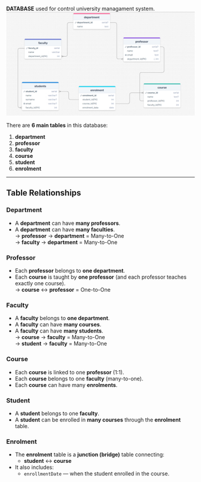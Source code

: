 **DATABASE** used for control university managament system.
![Database Diagram](image/12.png)



There are **6 main tables** in this database:

1. **department**  
2. **professor**  
3. **faculty**  
4. **course**  
5. **student**  
6. **enrolment**

---

##  Table Relationships

###  Department
- A **department** can have **many professors**.
- A **department** can have **many faculties**.  
  → **professor** → **department** = Many-to-One  
  → **faculty** → **department** = Many-to-One  

###  Professor
- Each **professor** belongs to **one department**.  
- Each **course** is taught by **one professor** (and each professor teaches exactly one course).  
  → **course** ↔ **professor** = One-to-One

###  Faculty
- A **faculty** belongs to **one department**.  
- A **faculty** can have **many courses**.  
- A **faculty** can have **many students**.  
  → **course** → **faculty** = Many-to-One  
  → **student** → **faculty** = Many-to-One  

###  Course
- Each **course** is linked to one **professor** (1:1).
- Each **course** belongs to one **faculty** (many-to-one).
- Each **course** can have many **enrolments**.

###  Student
- A **student** belongs to one **faculty**.
- A **student** can be enrolled in **many courses** through the **enrolment** table.  

###  Enrolment
- The **enrolment** table is a **junction (bridge)** table connecting:
  - **student** ↔ **course**
- It also includes:
  - `enrollmentDate` — when the student enrolled in the course.
